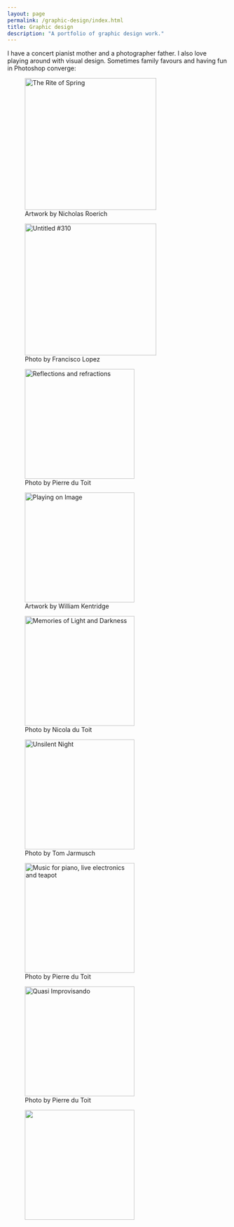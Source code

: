 ```yaml
---
layout: page
permalink: /graphic-design/index.html
title: Graphic design
description: "A portfolio of graphic design work."
---
```


I have a concert pianist mother and a photographer father. I also love playing around with visual design. Sometimes family favours and having fun in Photoshop converge:

<div class="row">
<div class="col-md-6 image">
<figure>
	<a href="{{ site.url }}/images/RiteOfSpring.jpg"><img src="{{ site.url }}/images/RiteOfSpring.jpg" width ="300" alt="The Rite of Spring"></a><figcaption>Artwork by Nicholas Roerich</figcaption></figure>
</div>

<div class="col-md-6 image">
<figure><a href="{{ site.url }}/images/Untitled310.jpg"><img src="{{ site.url }}/images/Untitled310.jpg" width="300" alt="Untitled #310"></a><figcaption>Photo by Francisco Lopez</figcaption></figure>
</div>
</div>

<div class="row">
<div class="col-md-6 image">
<figure><a href="{{ site.url }}/images/Exhibition.jpg"><img src="{{ site.url }}/images/Exhibition.jpg" title="Photo by Pierre du Toit" alt="Reflections and refractions" width="250"></a><figcaption>Photo by Pierre du Toit</figcaption></figure>
</div>

<div class="col-md-6 image">
<figure><a href="{{ site.url }}/images/Kentridge.jpg"><img src="{{ site.url }}/images/Kentridge.jpg" width="250" alt="Playing on Image"></a><figcaption>Artwork by William Kentridge</figcaption></figure>
</div>
</div>

<div class="row">
<div class="col-md-6 image">
<figure><a href="{{ site.url }}/images/Memories.jpg"><img src="{{ site.url }}/images/Memories.jpg" width="250" alt="Memories of Light and Darkness"></a> <figcaption>Photo by Nicola du Toit</figcaption>
</figure>
</div>

<div class="col-md-6 image">
<figure><a href="{{ site.url }}/images/UnsilentNight.jpg"><img src="{{ site.url }}/images/UnsilentNight.jpg" width="250" alt="Unsilent Night"></a><figcaption>Photo by Tom Jarmusch</figcaption></figure>
</div>
</div>


<div class="row">
<div class="col-md-6 image">
<figure><a href="{{ site.url }}/images/MusicForTeapot.jpg"><img src="{{ site.url }}/images/MusicForTeapot.jpg" width="250" alt="Music for piano, live electronics and teapot"></a><figcaption>Photo by Pierre du Toit</figcaption></figure>
</div>

<div class="col-md-6 image">
<figure>
	<a href="{{ site.url }}/images/JIMF.jpg"><img src="{{ site.url }}/images/JIMF.jpg" width="250" alt="Quasi Improvisando"></a>
	<figcaption>Photo by Pierre du Toit</figcaption></figure>
</div>

</div>

<div class="row">
<div class="col-md-6 image">
<figure>
<a href="{{ site.url }}/images/Soundmindlab.jpg"><img src="{{ site.url }}/images/Soundmindlab.jpg" width="250"></a></figure>
</div>	
</div>
